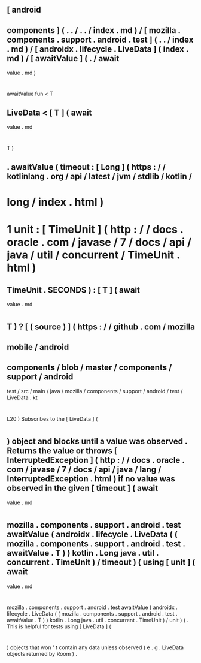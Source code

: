 [
android
-
components
]
(
.
.
/
.
.
/
index
.
md
)
/
[
mozilla
.
components
.
support
.
android
.
test
]
(
.
.
/
index
.
md
)
/
[
androidx
.
lifecycle
.
LiveData
]
(
index
.
md
)
/
[
awaitValue
]
(
.
/
await
-
value
.
md
)
#
awaitValue
fun
<
T
>
LiveData
<
[
T
]
(
await
-
value
.
md
#
T
)
>
.
awaitValue
(
timeout
:
[
Long
]
(
https
:
/
/
kotlinlang
.
org
/
api
/
latest
/
jvm
/
stdlib
/
kotlin
/
-
long
/
index
.
html
)
=
1
unit
:
[
TimeUnit
]
(
http
:
/
/
docs
.
oracle
.
com
/
javase
/
7
/
docs
/
api
/
java
/
util
/
concurrent
/
TimeUnit
.
html
)
=
TimeUnit
.
SECONDS
)
:
[
T
]
(
await
-
value
.
md
#
T
)
?
[
(
source
)
]
(
https
:
/
/
github
.
com
/
mozilla
-
mobile
/
android
-
components
/
blob
/
master
/
components
/
support
/
android
-
test
/
src
/
main
/
java
/
mozilla
/
components
/
support
/
android
/
test
/
LiveData
.
kt
#
L20
)
Subscribes
to
the
[
LiveData
]
(
#
)
object
and
blocks
until
a
value
was
observed
.
Returns
the
value
or
throws
[
InterruptedException
]
(
http
:
/
/
docs
.
oracle
.
com
/
javase
/
7
/
docs
/
api
/
java
/
lang
/
InterruptedException
.
html
)
if
no
value
was
observed
in
the
given
[
timeout
]
(
await
-
value
.
md
#
mozilla
.
components
.
support
.
android
.
test
awaitValue
(
androidx
.
lifecycle
.
LiveData
(
(
mozilla
.
components
.
support
.
android
.
test
.
awaitValue
.
T
)
)
kotlin
.
Long
java
.
util
.
concurrent
.
TimeUnit
)
/
timeout
)
(
using
[
unit
]
(
await
-
value
.
md
#
mozilla
.
components
.
support
.
android
.
test
awaitValue
(
androidx
.
lifecycle
.
LiveData
(
(
mozilla
.
components
.
support
.
android
.
test
.
awaitValue
.
T
)
)
kotlin
.
Long
java
.
util
.
concurrent
.
TimeUnit
)
/
unit
)
)
.
This
is
helpful
for
tests
using
[
LiveData
]
(
#
)
objects
that
won
'
t
contain
any
data
unless
observed
(
e
.
g
.
LiveData
objects
returned
by
Room
)
.
